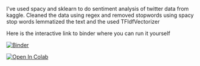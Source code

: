 I've used spacy and sklearn to do sentiment analysis of twitter data from kaggle.
Cleaned the data using regex and removed stopwords using spacy stop words 
lemmatized the text and the used TFIdfVectorizer 

Here is the interactive link to binder where you can run it yourself

[![Binder](https://mybinder.org/badge_logo.svg)](https://mybinder.org/v2/gh/N-Harish/Twitter_Sentiment_Analysis/master)

[![Open In Colab](https://colab.research.google.com/assets/colab-badge.svg)](https://colab.research.google.com/github/NHarish/Twitter_Sentiment_Analysis/master)
